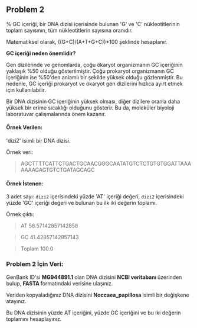 



## Problem 2

% GC içeriği, bir DNA dizisi içerisinde bulunan 'G' ve 'C' nükleotitlerinin toplam sayısının, tüm nükleotitlerin sayısına oranıdır. 

Matematiksel olarak, ((G+C)/(A+T+G+C))\*100 şeklinde hesaplanır.

<b> GC içeriği neden önemlidir? </b> 

Gen dizilerinde ve genomlarda, çoğu ökaryot organizmanın GC içeriğinin yaklaşık %50 olduğu gösterilmiştir. Çoğu prokaryot organizmanın GC içeriğinin ise %50'den anlamlı bir şekilde yüksek olduğu gözlenmiştir. Bu nedenle, GC içeriği prokaryot ve ökaryot gen dizilerini hızlıca ayırt etmek için kullanılabilir.

Bir DNA dizisinin GC içeriğinin yüksek olması, diğer dizilere oranla daha yüksek bir erime sıcaklığı olduğunu gösterir. Bu da, moleküler biyoloji laboratuvar çalışmalarında önem kazanır.

#### Örnek Verilen:

'dizi2' isimli bir DNA dizisi.

Örnek veri:

> AGCTTTTCATTCTGACTGCAACGGGCAATATGTCTCTGTGTGGATTAAAAAAAGAGTGTCTGATAGCAGC

#### Örnek İstenen:

3 adet sayı: `dizi2` içerisindeki yüzde 'AT' içeriği değeri, `dizi2` içerisindeki yüzde 'GC' içeriği değeri ve bulunan bu ilk iki değerin toplamı.

Örnek çıktı:

> AT 58.57142857142858

> GC 41.42857142857143

> Toplam 100.0

### Problem 2 İçin Veri:

GenBank ID'si <b> MG944891.1 </b> olan DNA dizisini <b> NCBI veritabanı </b> üzerinden bulup, <b> FASTA </b> formatındaki verisine ulaşınız. 

Veriden kopyaladığınız DNA dizisini <b> Noccaea_papillosa </b> isimli bir değişkene atayınız.

Bu DNA dizisinin yüzde AT içeriğini, yüzde GC içeriğini ve bu iki değerin toplamını hesaplayınız.
